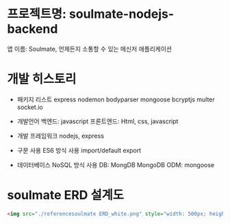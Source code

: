 # 프로젝트명: soulmate-nodejs-backend
앱 이름: Soulmate, 언제든지 소통할 수 있는 메신저 애플리케이션

# 개발 히스토리
- 패키지 리스트
express
nodemon
bodyparser
mongoose
bcryptjs
multer
socket.io

- 개발언어
백엔드: javascript
프론트엔드: Html, css, javascript

- 개발 프레임워크
nodejs, express

- 구문 사용
ES6 방식 사용
import/default export

- 데이터베이스
NoSQL 방식 사용
DB: MongDB
MongoDB ODM: mongoose

# soulmate ERD 설계도
```html
<img src="./referencesoulmate ERD_white.png" style="width: 500px; height: 500px;">
```


